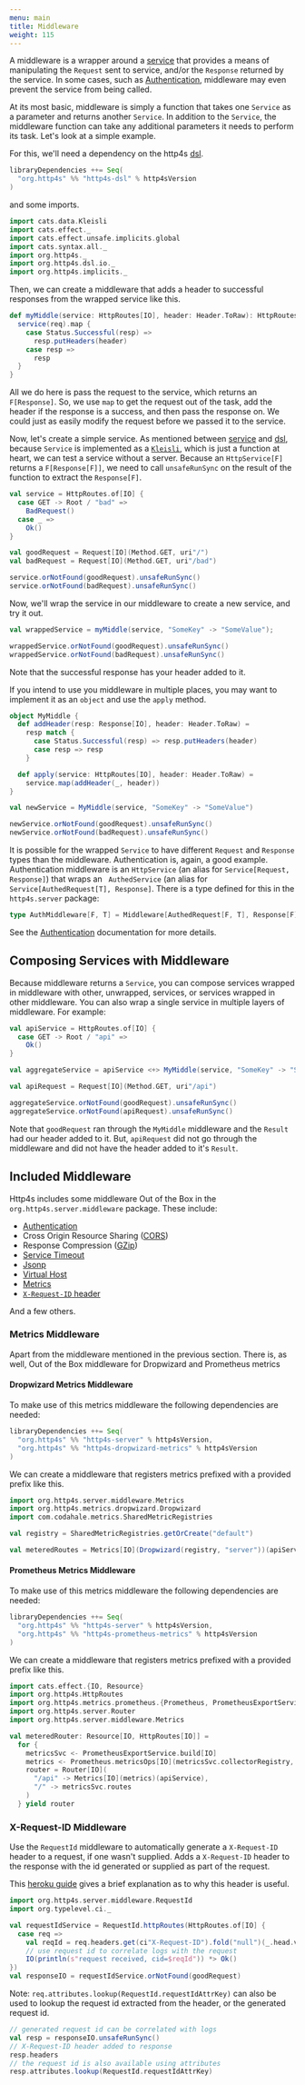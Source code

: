 ```yaml
---
menu: main
title: Middleware
weight: 115
---
```


A middleware is a wrapper around a [service] that provides a means of manipulating
the `Request` sent to service, and/or the `Response` returned by the service. In
some cases, such as [Authentication], middleware may even prevent the service
from being called.

At its most basic, middleware is simply a function that takes one `Service` as a
parameter and returns another `Service`. In addition to the `Service`, the middleware
function can take any additional parameters it needs to perform its task. Let's look
at a simple example.

For this, we'll need a dependency on the http4s [dsl].

```scala
libraryDependencies ++= Seq(
  "org.http4s" %% "http4s-dsl" % http4sVersion
)
```
and some imports.

```scala mdoc:silent
import cats.data.Kleisli
import cats.effect._
import cats.effect.unsafe.implicits.global
import cats.syntax.all._
import org.http4s._
import org.http4s.dsl.io._
import org.http4s.implicits._
```

Then, we can create a middleware that adds a header to successful responses from
the wrapped service like this.

```scala mdoc
def myMiddle(service: HttpRoutes[IO], header: Header.ToRaw): HttpRoutes[IO] = Kleisli { (req: Request[IO]) =>
  service(req).map {
    case Status.Successful(resp) =>
      resp.putHeaders(header)
    case resp =>
      resp
  }
}
```

All we do here is pass the request to the service,
which returns an `F[Response]`. So, we use `map` to get the request out of the task,
add the header if the response is a success, and then pass the response on. We could
just as easily modify the request before we passed it to the service.

Now, let's create a simple service. As mentioned between [service] and [dsl], because `Service`
is implemented as a [`Kleisli`], which is just a function at heart, we can test a
service without a server. Because an `HttpService[F]` returns a `F[Response[F]]`,
we need to call `unsafeRunSync` on the result of the function to extract the `Response[F]`.

```scala mdoc
val service = HttpRoutes.of[IO] {
  case GET -> Root / "bad" =>
    BadRequest()
  case _ =>
    Ok()
}

val goodRequest = Request[IO](Method.GET, uri"/")
val badRequest = Request[IO](Method.GET, uri"/bad")

service.orNotFound(goodRequest).unsafeRunSync()
service.orNotFound(badRequest).unsafeRunSync()
```

Now, we'll wrap the service in our middleware to create a new service, and try it out.

```scala mdoc
val wrappedService = myMiddle(service, "SomeKey" -> "SomeValue");

wrappedService.orNotFound(goodRequest).unsafeRunSync()
wrappedService.orNotFound(badRequest).unsafeRunSync()
```

Note that the successful response has your header added to it.

If you intend to use you middleware in multiple places,  you may want to implement
it as an `object` and use the `apply` method.

```scala mdoc
object MyMiddle {
  def addHeader(resp: Response[IO], header: Header.ToRaw) =
    resp match {
      case Status.Successful(resp) => resp.putHeaders(header)
      case resp => resp
    }

  def apply(service: HttpRoutes[IO], header: Header.ToRaw) =
    service.map(addHeader(_, header))
}

val newService = MyMiddle(service, "SomeKey" -> "SomeValue")

newService.orNotFound(goodRequest).unsafeRunSync()
newService.orNotFound(badRequest).unsafeRunSync()
```

It is possible for the wrapped `Service` to have different `Request` and `Response`
types than the middleware. Authentication is, again, a good example. Authentication
middleware is an `HttpService` (an alias for `Service[Request, Response]`) that wraps an `
AuthedService` (an alias for `Service[AuthedRequest[T], Response]`. There is a type
defined for this in the `http4s.server` package:

```scala
type AuthMiddleware[F, T] = Middleware[AuthedRequest[F, T], Response[F], Request[F], Response[F]]
```
See the [Authentication] documentation for more details.

## Composing Services with Middleware
Because middleware returns a `Service`, you can compose services wrapped in
middleware with other, unwrapped, services, or services wrapped in other middleware.
You can also wrap a single service in multiple layers of middleware. For example:

```scala mdoc
val apiService = HttpRoutes.of[IO] {
  case GET -> Root / "api" =>
    Ok()
}

val aggregateService = apiService <+> MyMiddle(service, "SomeKey" -> "SomeValue")

val apiRequest = Request[IO](Method.GET, uri"/api")

aggregateService.orNotFound(goodRequest).unsafeRunSync()
aggregateService.orNotFound(apiRequest).unsafeRunSync()
```

Note that `goodRequest` ran through the `MyMiddle` middleware and the `Result` had
our header added to it. But, `apiRequest` did not go through the middleware and did
not have the header added to it's `Result`.

## Included Middleware
Http4s includes some middleware Out of the Box in the `org.http4s.server.middleware`
package. These include:

* [Authentication]
* Cross Origin Resource Sharing ([CORS])
* Response Compression ([GZip])
* [Service Timeout]
* [Jsonp]
* [Virtual Host]
* [Metrics]
* [`X-Request-ID` header]

And a few others.

### Metrics Middleware

Apart from the middleware mentioned in the previous section. There is, as well,
Out of the Box middleware for Dropwizard and Prometheus metrics

#### Dropwizard Metrics Middleware

To make use of this metrics middleware the following dependencies are needed:

```scala
libraryDependencies ++= Seq(
  "org.http4s" %% "http4s-server" % http4sVersion,
  "org.http4s" %% "http4s-dropwizard-metrics" % http4sVersion
)
```

We can create a middleware that registers metrics prefixed with a
provided prefix like this.

```scala mdoc:silent
import org.http4s.server.middleware.Metrics
import org.http4s.metrics.dropwizard.Dropwizard
import com.codahale.metrics.SharedMetricRegistries
```

```scala mdoc
val registry = SharedMetricRegistries.getOrCreate("default")

val meteredRoutes = Metrics[IO](Dropwizard(registry, "server"))(apiService)
```

#### Prometheus Metrics Middleware

To make use of this metrics middleware the following dependencies are needed:

```scala
libraryDependencies ++= Seq(
  "org.http4s" %% "http4s-server" % http4sVersion,
  "org.http4s" %% "http4s-prometheus-metrics" % http4sVersion
)
```

We can create a middleware that registers metrics prefixed with a
provided prefix like this.

```scala mdoc:silent
import cats.effect.{IO, Resource}
import org.http4s.HttpRoutes
import org.http4s.metrics.prometheus.{Prometheus, PrometheusExportService}
import org.http4s.server.Router
import org.http4s.server.middleware.Metrics
```

```scala mdoc:nest
val meteredRouter: Resource[IO, HttpRoutes[IO]] =
  for {
    metricsSvc <- PrometheusExportService.build[IO]
    metrics <- Prometheus.metricsOps[IO](metricsSvc.collectorRegistry, "server")
    router = Router[IO](
      "/api" -> Metrics[IO](metrics)(apiService),
      "/" -> metricsSvc.routes
    )
  } yield router
```

### X-Request-ID Middleware

Use the `RequestId` middleware to automatically generate a `X-Request-ID` header to a request,
if one wasn't supplied. Adds a `X-Request-ID` header to the response with the id generated
or supplied as part of the request.

This [heroku guide](https://devcenter.heroku.com/articles/http-request-id) gives a brief explanation
as to why this header is useful.

```scala mdoc:silent
import org.http4s.server.middleware.RequestId
import org.typelevel.ci._

val requestIdService = RequestId.httpRoutes(HttpRoutes.of[IO] {
  case req =>
    val reqId = req.headers.get(ci"X-Request-ID").fold("null")(_.head.value)
    // use request id to correlate logs with the request
    IO(println(s"request received, cid=$reqId")) *> Ok()
})
val responseIO = requestIdService.orNotFound(goodRequest)
```

Note: `req.attributes.lookup(RequestId.requestIdAttrKey)` can also be used to lookup the request id
extracted from the header, or the generated request id.

```scala mdoc
// generated request id can be correlated with logs
val resp = responseIO.unsafeRunSync()
// X-Request-ID header added to response
resp.headers
// the request id is also available using attributes
resp.attributes.lookup(RequestId.requestIdAttrKey)
```

[service]: ../service
[dsl]: ../dsl
[Authentication]: ../auth
[CORS]: ../cors
[GZip]: ../gzip
[HSTS]: ../hsts
[Service Timeout]: ../api/org/http4s/server/middleware/Timeout$
[Jsonp]: ../api/org/http4s/server/middleware/Jsonp$
[Virtual Host]: ../api/org/http4s/server/middleware/VirtualHost$
[Metrics]: ../api/org/http4s/server/middleware/Metrics$
[`X-Request-ID` header]: ../api/org/http4s/server/middleware/RequestId$
[`Kleisli`]: https://typelevel.org/cats/datatypes/kleisli.html
